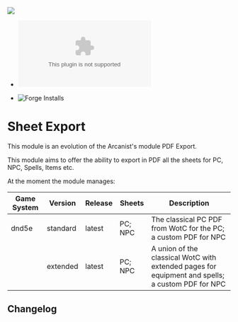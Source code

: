 ![](https://img.shields.io/badge/Foundry-v11-informational)

<!--- Downloads @ Latest Badge -->

- ![Latest Release Download Count](https://img.shields.io/github/downloads/gioppoluca/sheet-export/latest/module.zip)

<!--- Forge Bazaar Install % Badge -->

- ![Forge Installs](https://img.shields.io/badge/dynamic/json?label=Forge%20Installs&query=package.installs&suffix=%25&url=https%3A%2F%2Fforge-vtt.com%2Fapi%2Fbazaar%2Fpackage%2Fsheet-export&colorB=4aa94a)

# Sheet Export

This module is an evolution of the Arcanist's module PDF Export.

This module aims to offer the ability to export in PDF all the sheets for PC, NPC, Spells, Items etc.

At the moment the module manages:


| Game System | Version  | Release | Sheets  |   Description |
| ------------- | ---------- | --------- | --------- | ---- |
| dnd5e       | standard | latest  | PC; NPC | The classical PC PDF from WotC for the PC; a custom PDF for NPC |
|  | extended| latest | PC; NPC | A union of the classical WotC with extended pages for equipment and spells; a custom PDF for NPC |



## Changelog
